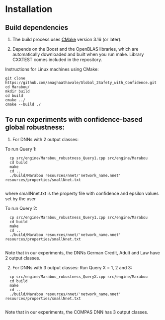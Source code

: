 # Installation
## Build dependencies
1. The build process uses [CMake](https://cmake.org/download/) version 3.16 (or later). 

2. Depends on the Boost and the OpenBLAS libraries, which are automatically downloaded and built when you run make. Library CXXTEST comes included in the repository.

Instructions for Linux machines using CMake:
```
git clone https://github.com/anaghaathavale/Global_2Safety_with_Confidence.git
cd Marabou/
mkdir build 
cd build
cmake ../
cmake --build ./
```
## To run experiments with confidence-based global robustness:
1. For DNNs with 2 output classes:

To run Query 1:

```
  cp src/engine/Marabou_robustness_Query1.cpp src/engine/Marabou
  cd build 
  make
  cd ..
  ./build/Marabou resources/nnet/'network_name.nnet' resources/properties/smallNnet.txt
  
```
where smallNnet.txt is the property file with confidence and epsilon values set by the user

To run Query 2:
```
  cp src/engine/Marabou_robustness_Query1.cpp src/engine/Marabou
  cd build 
  make
  cd ..
  ./build/Marabou resources/nnet/'network_name.nnet' resources/properties/smallNnet.txt
  
```
Note that in our experiments, the DNNs German Credit, Adult and Law have 2 output classes.

2. For DNNs with 3 output classes:
Run Query X = 1, 2 and 3:

```
  cp src/engine/Marabou_robustness_QueryX.cpp src/engine/Marabou
  cd build 
  make
  cd ..
  ./build/Marabou resources/nnet/'network_name.nnet' resources/properties/smallNnet.txt
  
```
Note that in our experiments, the COMPAS DNN has 3 output classes.
